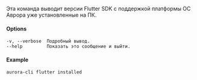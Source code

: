 Эта команда выводит версии Flutter SDK с поддержкой платформы ОС Аврора уже установленные на ПК.

#### Options

```shell
-v, --verbose  Подробный вывод.
--help         Показать это сообщение и выйти.
```

#### Example

```shell
aurora-cli flutter installed
```
